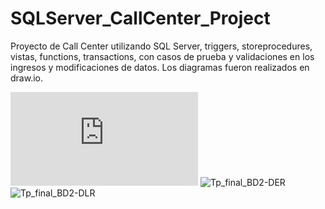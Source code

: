 # SQLServer_CallCenter_Project
Proyecto de Call Center utilizando SQL Server, triggers, storeprocedures, vistas, functions, transactions, con casos de prueba y validaciones en los ingresos y modificaciones de datos. Los diagramas fueron realizados en draw.io.

![Trabajo Práctico Final Bases de Datos 2V2.pdf](https://github.com/user-attachments/files/16036448/Trabajo.Practico.Final.Bases.de.Datos.2V2.pdf)
![Tp_final_BD2-DER](https://github.com/jordanshokida/SQLServer_CallCenter_Project/assets/95180785/cffacd8a-828f-4a78-b60a-1c2f135ffb92)
![Tp_final_BD2-DLR](https://github.com/jordanshokida/SQLServer_CallCenter_Project/assets/95180785/707d93fa-5b98-4b78-8c5a-3cda71043409)

